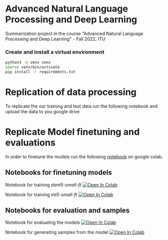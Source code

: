 # Advanced Natural Language Processing and Deep Learning
Summarization project in the course "Advanced Natural Language Processing and Deep Learning" - Fall 2022, ITU

### Create and install a virtual environment
```bash
python3 -m venv venv
source venv/bin/activate
pip install -r requirements.txt
```

# Replication of data processing
To replicate the our training and test data run the following notebook and upload the data to you google drive 


# Replicate Model finetuning and evaluations
In order to finetune the models run the following [notebook](google.dk) on google colab.


## Notebooks for finetuning models

Notebook for training *dant5-small-ft* [![Open In Colab](https://colab.research.google.com/assets/colab-badge.svg)](https://colab.research.google.com/drive/174a62F3ZopO9mzFVpJkEror3wKPETls9?usp=sharing)

Notebook for training *mt5-small-ft* [![Open In Colab](https://colab.research.google.com/assets/colab-badge.svg)](https://colab.research.google.com/drive/1b00RDedGSz3uzC3yYyhJa4p_lyfbYUfy?usp=sharing)

## Notebooks for evaluation and samples

Notebook for evaluating the models [![Open In Colab](https://colab.research.google.com/assets/colab-badge.svg)](https://colab.research.google.com/drive/1oEf3Zaq_lLN1cJGmtNoFChFcTO7CiKWF?usp=sharing)

Notebook for generating samples from the model [![Open In Colab](https://colab.research.google.com/assets/colab-badge.svg)](https://colab.research.google.com/drive/1D3vCnyNtqlCaq7zXQ3VZTLaNw8yY-ETx?usp=sharing)

